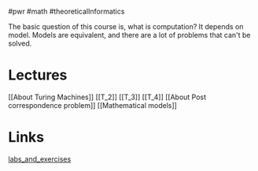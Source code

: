 #pwr #math #theoreticalInformatics 

The basic question of this course is, what is computation? It depends on model. Models are equivalent, and there are a lot of problems that can't be solved.
# Lectures
[[About Turing Machines]]
[[T_2]]
[[T_3]]
[[T_4]]
[[About Post correspondence problem]] 
[[Mathematical models]]
# Links
[labs_and_exercises](https://cs.pwr.edu.pl/gebala/dyd/tpi2024.html)